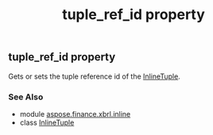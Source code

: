 ﻿---
title: tuple_ref_id property
second_title: Aspose.Finance for Python via .NET API References
description: 
type: docs
weight: 100
url: /python-net/aspose.finance.xbrl.inline/inlinetuple/tuple_ref_id/
is_root: false
---

## tuple_ref_id property


Gets or sets the tuple reference id of the [InlineTuple](/finance/python-net/aspose.finance.xbrl.inline/inlinetuple).

### See Also
* module [aspose.finance.xbrl.inline](../../)
* class [InlineTuple](/finance/python-net/aspose.finance.xbrl.inline/inlinetuple)
